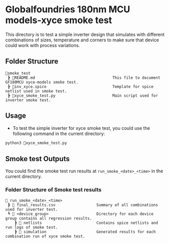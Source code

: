 # Globalfoundries 180nm MCU models-xyce smoke test

This directory is to test a simple inverter design that simulates with different combinations of sizes, temperature and corners to make sure that device could work with process variations.

## Folder Structure

```text
📁smoke_test
 ┣ 📜README.md                                  This file to document GF180MCU xyce-models smoke test.
 ┣ 📜inv_xyce.spice                             Template for spice netlist used in smoke test.
 ┣ 📜xyce_smoke_test.py                         Main script used for inverter smoke test.
 ```

## Usage

- To test the simple inverter for xyce smoke test, you could use the following command in the current directory:

```bash
python3 📜xyce_smoke_test.py
```

## Smoke test Outputs

You could find the smoke test run results at `run_smoke_<date>_<time>` in the current directory.

### Folder Structure of Smoke test results

```text
📁 run_smoke_<date>_<time>
 ┣ 📜 final_results.csv                  Summary of all combinations used for inverter test.
 ┗ 📁 <device_group>                     Directory for each device group contains all regression results.
    ┣ 📁 netlists                        Contains spice netlists and run logs of smoke test.
    ┣ 📁 simulation                      Generated results for each combination run of xyce smoke test.
 ```
 